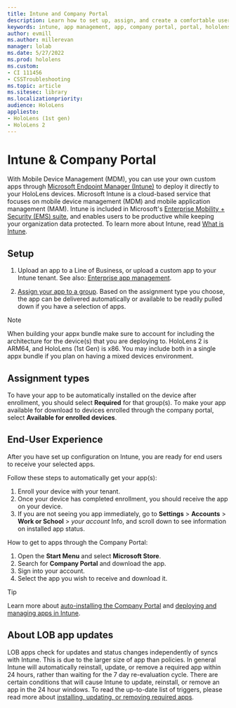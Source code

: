 ```yaml
---
title: Intune and Company Portal
description: Learn how to set up, assign, and create a comfortable user experience with Intune, mobile device management, and the company portal.
keywords: intune, app management, app, company portal, portal, hololens
author: evmill
ms.author: millerevan
manager: lolab
ms.date: 5/27/2022
ms.prod: hololens
ms.custom: 
- CI 111456
- CSSTroubleshooting
ms.topic: article
ms.sitesec: library
ms.localizationpriority:
audience: HoloLens
appliesto:
- HoloLens (1st gen)
- HoloLens 2
---
```


# Intune & Company Portal

With Mobile Device Management (MDM), you can use your own custom apps through [Microsoft Endpoint Manager (Intune)](/intune/windows-holographic-for-business) to deploy it directly to your HoloLens devices. Microsoft Intune is a cloud-based service that focuses on mobile device management (MDM) and mobile application management (MAM). Intune is included in Microsoft's [Enterprise Mobility + Security (EMS) suite](https://www.microsoft.com/microsoft-365/enterprise-mobility-security), and enables users to be productive while keeping your organization data protected. To learn more about Intune, read [What is Intune](/mem/intune/fundamentals/what-is-intune).

## Setup

1. Upload an app to a Line of Business, or upload a custom app to your Intune tenant. See also: [Enterprise app management](/windows/client-management/mdm/enterprise-app-management).

2. [Assign your app to a group](/mem/intune/apps/apps-deploy). Based on the assignment type you choose, the app can be delivered automatically or available to be readily pulled down if you have a selection of apps.

> [!NOTE]
> When building your appx bundle make sure to account for including the architecture for the device(s) that you are deploying to. HoloLens 2 is ARM64, and HoloLens (1st Gen) is x86. You may include both in a single appx bundle if you plan on having a mixed devices environment.

## Assignment types

To have your app to be automatically installed on the device after enrollment, you should select **Required** for that group(s).
To make your app available for download to devices enrolled through the company portal, select **Available for enrolled devices**.

## End-User Experience

After you have set up configuration on Intune, you are ready for end users to receive your selected apps.

Follow these steps to automatically get your app(s):

1. Enroll your device with your tenant.
2. Once your device has completed enrollment, you should receive the app on your device.
3. If you are not seeing you app immediately, go to **Settings** > **Accounts** > **Work or School** > *your account* Info, and scroll down to see information on installed app status.

How to get to apps through the Company Portal:

1. Open the **Start Menu** and select **Microsoft Store**.
2. Search for **Company Portal** and download the app.
3. Sign into your account.
4. Select the app you wish to receive and download it.

> [!Tip]
> Learn more about [auto-installing the Company Portal](/mem/intune/apps/company-portal-app) and [deploying and managing apps in Intune](/mem/intune/fundamentals/windows-holographic-for-business#deploy-and-manage-apps).

## About LOB app updates

LOB apps check for updates and status changes independently of syncs with Intune. This is due to the larger size of app than policies. In general Intune will automatically reinstall, update, or remove a required app within 24 hours, rather than waiting for the 7 day re-evaluation cycle. There are certain conditions that will cause Intune to update, reinstall, or remove an app in the 24 hour windows. To read the up-to-date list of triggers, please read more about [installing, updating, or removing required apps](/mem/intune/apps/apps-add#installing-updating-or-removing-required-apps).